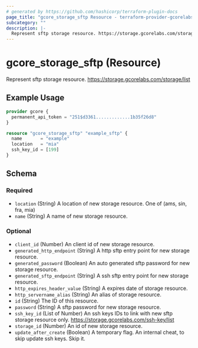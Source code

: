 ```yaml
---
# generated by https://github.com/hashicorp/terraform-plugin-docs
page_title: "gcore_storage_sftp Resource - terraform-provider-gcorelabs"
subcategory: ""
description: |-
  Represent sftp storage resource. https://storage.gcorelabs.com/storage/list
---
```


# gcore_storage_sftp (Resource)

Represent sftp storage resource. https://storage.gcorelabs.com/storage/list

## Example Usage

```terraform
provider gcore {
  permanent_api_token = "251$d3361.............1b35f26d8"
}

resource "gcore_storage_sftp" "example_sftp" {
  name       = "example"
  location   = "mia"
  ssh_key_id = [199]
}
```

<!-- schema generated by tfplugindocs -->
## Schema

### Required

- `location` (String) A location of new storage resource. One of (ams, sin, fra, mia)
- `name` (String) A name of new storage resource.

### Optional

- `client_id` (Number) An client id of new storage resource.
- `generated_http_endpoint` (String) A http sftp entry point for new storage resource.
- `generated_password` (Boolean) An auto generated sftp password for new storage resource.
- `generated_sftp_endpoint` (String) A ssh sftp entry point for new storage resource.
- `http_expires_header_value` (String) A expires date of storage resource.
- `http_servername_alias` (String) An alias of storage resource.
- `id` (String) The ID of this resource.
- `password` (String) A sftp password for new storage resource.
- `ssh_key_id` (List of Number) An ssh keys IDs to link with new sftp storage resource only. https://storage.gcorelabs.com/ssh-key/list
- `storage_id` (Number) An id of new storage resource.
- `update_after_create` (Boolean) A temporary flag. An internal cheat, to skip update ssh keys. Skip it.


